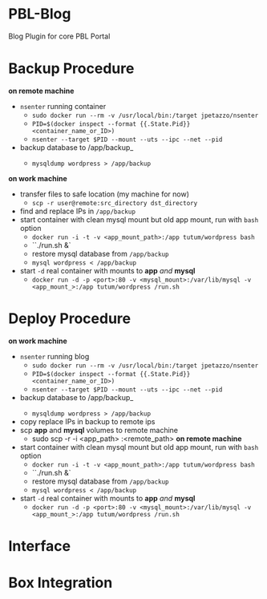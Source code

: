 PBL-Blog
========

Blog Plugin for core PBL Portal

# Backup Procedure

__on remote machine__
* `nsenter` running container
	* `sudo docker run --rm -v /usr/local/bin:/target jpetazzo/nsenter`
	* `PID=$(docker inspect --format {{.State.Pid}} <container_name_or_ID>)`
	* `nsenter --target $PID --mount --uts --ipc --net --pid`
* backup database to /app/backup_<uid>
	* `mysqldump wordpress > /app/backup`

__on work machine__
* transfer files to safe location (my machine for now)
	* `scp -r user@remote:src_directory dst_directory`
* find and replace IPs in `/app/backup`
* start container with clean mysql mount but old app mount, run with `bash` option
	* `docker run -i -t -v <app_mount_path>:/app tutum/wordpress bash`
	* ``./run.sh &`
	* restore mysql database from  `/app/backup`
	* `mysql wordpress < /app/backup`
* start `-d` real container with mounts to __app__ _and_ __mysql__
	* `docker run -d -p <port>:80 -v <mysql_mount>:/var/lib/mysql -v <app_mount_>:/app tutum/wordpress /run.sh`

# Deploy Procedure

__on work machine__
* `nsenter` running blog
	* `sudo docker run --rm -v /usr/local/bin:/target jpetazzo/nsenter`
	* `PID=$(docker inspect --format {{.State.Pid}} <container_name_or_ID>)`
	* `nsenter --target $PID --mount --uts --ipc --net --pid`
* backup database to /app/backup_<uid>
	* `mysqldump wordpress > /app/backup`
* copy replace IPs in backup to remote ips
* scp __app__ and __mysql__ volumes to remote machine
	* sudo scp -r -i <keypair> <app_path> <remote dns>:<remote_path>
__on remote machine__
* start container with clean mysql mount but old app mount, run with `bash` option
	* `docker run -i -t -v <app_mount_path>:/app tutum/wordpress bash`
	* ``./run.sh &`
	* restore mysql database from  `/app/backup`
	* `mysql wordpress < /app/backup`
* start `-d` real container with mounts to __app__ _and_ __mysql__
	* `docker run -d -p <port>:80 -v <mysql_mount>:/var/lib/mysql -v <app_mount_>:/app tutum/wordpress /run.sh`

# Interface

# Box Integration
